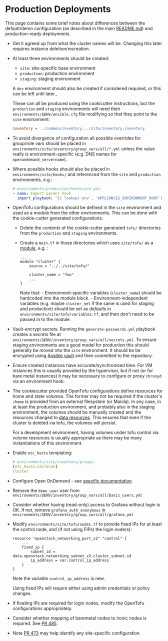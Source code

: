 # Production Deployments

This page contains some brief notes about differences between the default/demo
configuration (as described in the main [README.md](../README.md)) and
production-ready deployments.

- Get it agreed up front what the cluster names will be. Changing this later
  requires instance deletion/recreation.

- At least three environments should be created:
    - `site`: site-specific base environment
    - `production`: production environment
    - `staging`: staging environment

  A `dev` environment should also be created if considered required, or this
  can be left until later.,

  These can all be produced using the cookicutter instructions, but the
  `production` and `staging` environments will need their
  `environments/$ENV/ansible.cfg` file modifying so that they point to the
  `site` environment:

    ```ini
    inventory = ../common/inventory,../site/inventory,inventory
    ```

- To avoid divergence of configuration all possible overrides for group/role
vars should be placed in `environments/site/inventory/group_vars/all/*.yml`
unless the value really is environment-specific (e.g. DNS names for
`openondemand_servername`).

- Where possible hooks should also be placed in `environments/site/hooks/`
and referenced from the `site` and `production` environments, e.g.:

    ```yaml
    # environments/production/hooks/pre.yml:
    - name: Import parent hook
      import_playbook: "{{ lookup('env', 'APPLIANCES_ENVIRONMENT_ROOT') }}/../site/hooks/pre.yml"
    ```

- OpenTofu configurations should be defined in the `site` environment and used
  as a module from the other environments. This can be done with the
  cookie-cutter generated configurations:
  - Delete the *contents* of the cookie-cutter generated `tofu/` directories
    from the `production` and `staging` environments.
  - Create a `main.tf` in those directories which uses `site/tofu/` as a
    [module](https://opentofu.org/docs/language/modules/), e.g. :

    ```
    ...
    module "cluster" {
        source = "../../site/tofu/"

        cluster_name = "foo"
        ...
    }
    ```

    Note that:
        - Environment-specific variables (`cluster_name`) should be hardcoded
          into the module block.
        - Environment-independent variables (e.g. maybe `cluster_net` if the
          same is used for staging and production) should be set as *defaults*
          in `environments/site/tofu/variables.tf`, and then don't need to
          be passed in to the module.

- Vault-encrypt secrets. Running the `generate-passwords.yml` playbook creates
  a secrets file at `environments/$ENV/inventory/group_vars/all/secrets.yml`.
  To ensure staging environments are a good model for production this should
  generally be moved into the `site` environment. It should be be encrypted
  using [Ansible vault](https://docs.ansible.com/ansible/latest/user_guide/vault.html)
  and then committed to the repository.

- Ensure created instances have accurate/synchronised time. For VM instances
  this is usually provided by the hypervisor, but if not (or for bare metal
  instances) it may be necessary to configure or proxy `chronyd` via an
  environment hook.

- The cookiecutter provided OpenTofu configurations define resources for home and
  state volumes. The former may not be required if the cluster's `/home` is
  provided from an external filesystem (or Manila). In any case, in at least
  the production environment, and probably also in the staging environment,
  the volumes should be manually created and the resources changed to [data
  resources](https://opentofu.org/docs/language/data-sources/). This ensures that even if the cluster is deleted via tofu, the
  volumes will persist.

  For a development environment, having volumes under tofu control via volume
  resources is usually appropriate as there may be many instantiations
  of this environment.

- Enable `etc_hosts` templating:

    ```yaml
    # environments/site/inventory/groups:
    [etc_hosts:children]
    cluster
    ```

- Configure Open OnDemand - see [specific documentation](openondemand.README.md).

- Remove the `demo_user` user from `environments/$ENV/inventory/group_vars/all/basic_users.yml`

- Consider whether having (read-only) access to Grafana without login is OK. If not, remove `grafana_auth_anonymous` in `environments/$ENV/inventory/group_vars/all/grafana.yml`

- Modify `environments/site/tofu/nodes.tf` to provide fixed IPs for at least
  the control node, and (if not using FIPs) the login node(s):

    ```
    resource "openstack_networking_port_v2" "control" {
        ...
        fixed_ip {
            subnet_id = data.openstack_networking_subnet_v2.cluster_subnet.id
            ip_address = var.control_ip_address
        }
    }
    ```
    
  Note the variable `control_ip_address` is new.

  Using fixed IPs will require either using admin credentials or policy changes.

- If floating IPs are required for login nodes, modify the OpenTofu configurations
  appropriately.

- Consider whether mapping of baremetal nodes to ironic nodes is required. See
  [PR 485](https://github.com/stackhpc/ansible-slurm-appliance/pull/485).

- Note [PR 473](https://github.com/stackhpc/ansible-slurm-appliance/pull/473)
  may help identify any site-specific configuration. 
